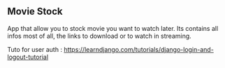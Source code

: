 ## Movie Stock
App that allow you to stock movie you want to watch later. Its contains all infos most of all, the links to download or to watch in streaming.

Tuto for user auth : https://learndjango.com/tutorials/django-login-and-logout-tutorial
